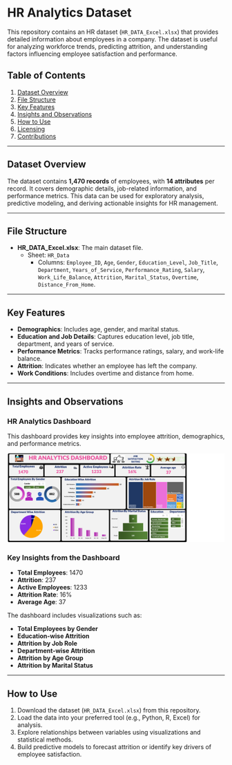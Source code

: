 # HR Analytics Dataset

This repository contains an HR dataset (`HR_DATA_Excel.xlsx`) that provides detailed information about employees in a company. The dataset is useful for analyzing workforce trends, predicting attrition, and understanding factors influencing employee satisfaction and performance.

## Table of Contents
1. [Dataset Overview](#dataset-overview)
2. [File Structure](#file-structure)
3. [Key Features](#key-features)
4. [Insights and Observations](#insights-and-observations)
5. [How to Use](#how-to-use)
6. [Licensing](#licensing)
7. [Contributions](#contributions)
---


## Dataset Overview
The dataset contains **1,470 records** of employees, with **14 attributes** per record. It covers demographic details, job-related information, and performance metrics. This data can be used for exploratory analysis, predictive modeling, and deriving actionable insights for HR management.

---

## File Structure
- **HR_DATA_Excel.xlsx**: The main dataset file.
  - Sheet: `HR_Data`
    - Columns: `Employee_ID`, `Age`, `Gender`, `Education_Level`, `Job_Title`, `Department`, `Years_of_Service`, `Performance_Rating`, `Salary`, `Work_Life_Balance`, `Attrition`, `Marital_Status`, `Overtime`, `Distance_From_Home`.

---

## Key Features
- **Demographics**: Includes age, gender, and marital status.
- **Education and Job Details**: Captures education level, job title, department, and years of service.
- **Performance Metrics**: Tracks performance ratings, salary, and work-life balance.
- **Attrition**: Indicates whether an employee has left the company.
- **Work Conditions**: Includes overtime and distance from home.

---

## Insights and Observations
### HR Analytics Dashboard

This dashboard provides key insights into employee attrition, demographics, and performance metrics.

![HR Analytics Dashboard](4e2a90d6-7842-4dfc-80f1-2b6a899a95a2_image.png)

### Key Insights from the Dashboard
- **Total Employees**: 1470
- **Attrition**: 237
- **Active Employees**: 1233
- **Attrition Rate**: 16%
- **Average Age**: 37

The dashboard includes visualizations such as:
- **Total Employees by Gender**
- **Education-wise Attrition**
- **Attrition by Job Role**
- **Department-wise Attrition**
- **Attrition by Age Group**
- **Attrition by Marital Status**

---

## How to Use
1. Download the dataset (`HR_DATA_Excel.xlsx`) from this repository.
2. Load the data into your preferred tool (e.g., Python, R, Excel) for analysis.
3. Explore relationships between variables using visualizations and statistical methods.
4. Build predictive models to forecast attrition or identify key drivers of employee satisfaction.

